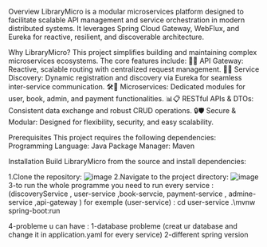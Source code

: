 Overview
LibraryMicro is a modular microservices platform designed to facilitate scalable API management and service orchestration in modern distributed systems. It leverages Spring Cloud Gateway, WebFlux, and Eureka for reactive, resilient, and discoverable architecture.

Why LibraryMicro?
This project simplifies building and maintaining complex microservices ecosystems. The core features include:
🧩🌐 API Gateway: Reactive, scalable routing with centralized request management.
🧭🚀 Service Discovery: Dynamic registration and discovery via Eureka for seamless inter-service communication. 
🛠️🔧 Microservices: Dedicated modules for user, book, admin, and payment functionalities.
📊📋 RESTful APIs & DTOs: Consistent data exchange and robust CRUD operations.
🔒🛡️ Secure & Modular: Designed for flexibility, security, and easy scalability.

Prerequisites
This project requires the following dependencies:
Programming Language: Java
Package Manager: Maven

Installation
Build LibraryMicro from the source and install dependencies:

1.Clone the repository:
![image](https://github.com/user-attachments/assets/8ade4721-f5d4-46b0-8f7a-e8e1c14bb9f0)
2.Navigate to the project directory: 
![image](https://github.com/user-attachments/assets/801a210c-af0d-416e-83eb-e6ee0c19d44d)
3-to run the whole programme you need to run every service : (discoveryService , user-service ,book-servcie, payment-service , admine-service ,api-gateway ) 
for exemple (user-service) : 
cd user-service 
.\mvnw spring-boot:run 

4-probleme u can have : 
1-database probleme (creat ur database and change it in application.yaml for every service) 
2-different spring version 



